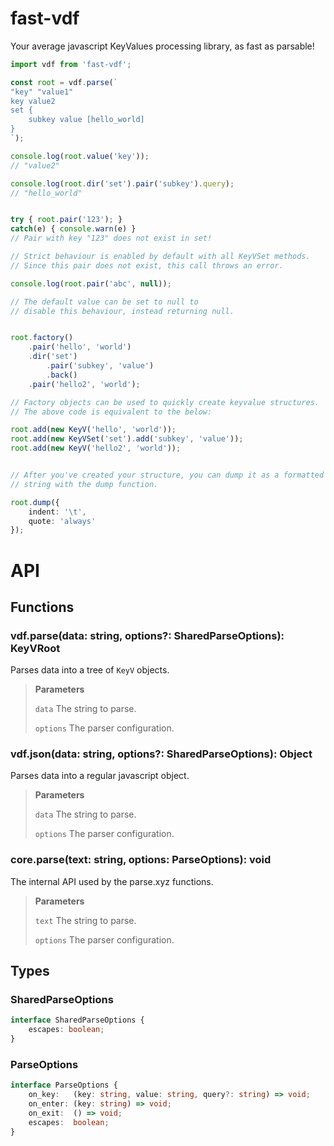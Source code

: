 # fast-vdf
Your average javascript KeyValues processing library, as fast as parsable!

```ts
import vdf from 'fast-vdf';

const root = vdf.parse(`
"key" "value1"
key value2
set {
	subkey value [hello_world]
}
`);

console.log(root.value('key'));
// "value2"

console.log(root.dir('set').pair('subkey').query);
// "hello_world"


try { root.pair('123'); }
catch(e) { console.warn(e) }
// Pair with key "123" does not exist in set!

// Strict behaviour is enabled by default with all KeyVSet methods.
// Since this pair does not exist, this call throws an error.

console.log(root.pair('abc', null));

// The default value can be set to null to
// disable this behaviour, instead returning null.


root.factory()
    .pair('hello', 'world')
    .dir('set')
        .pair('subkey', 'value')
        .back()
    .pair('hello2', 'world');

// Factory objects can be used to quickly create keyvalue structures.
// The above code is equivalent to the below:

root.add(new KeyV('hello', 'world'));
root.add(new KeyVSet('set').add('subkey', 'value'));
root.add(new KeyV('hello2', 'world'));


// After you've created your structure, you can dump it as a formatted
// string with the dump function.

root.dump({
	indent: '\t',
	quote: 'always'
});
```


# API

## Functions
### vdf.**parse**(data: string, options?: SharedParseOptions): KeyVRoot
Parses data into a tree of `KeyV` objects.

> **Parameters**
>
> `data` The string to parse.
>
> `options` The parser configuration.

### vdf.**json**(data: string, options?: SharedParseOptions): Object
Parses data into a regular javascript object.

> **Parameters**
>
> `data` The string to parse.
>
> `options` The parser configuration.

### core.**parse**(text: string, options: ParseOptions): void
The internal API used by the parse.xyz functions.

> **Parameters**
>
> `text` The string to parse.
>
> `options` The parser configuration.

## Types

### SharedParseOptions
```ts
interface SharedParseOptions {
    escapes: boolean;
}
```

### ParseOptions
```ts
interface ParseOptions {
    on_key:   (key: string, value: string, query?: string) => void;
    on_enter: (key: string) => void;
    on_exit:  () => void;
    escapes:  boolean;
}
```
